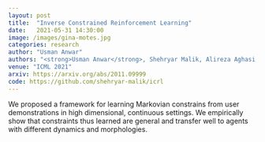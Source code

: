 ```yaml
---
layout: post
title:  "Inverse Constrained Reinforcement Learning"
date:   2021-05-31 14:30:00
image: /images/gina-motes.jpg
categories: research
author: "Usman Anwar"
authors: "<strong>Usman Anwar</strong>, Shehryar Malik, Alireza Aghasi, Ali Ahmed"
venue: "ICML 2021"
arxiv: https://arxiv.org/abs/2011.09999
code: https://github.com/shehryar-malik/icrl
---
```


We proposed a framework for learning Markovian constrains from user demonstrations in high dimensional, continuous settings. We empirically show that constraints thus learned are general and transfer well to agents with different dynamics and morphologies. 
